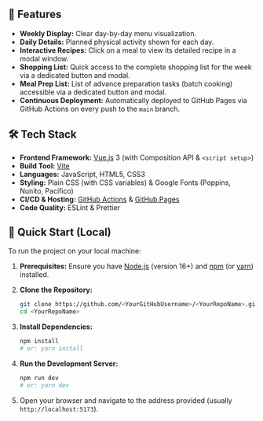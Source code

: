## 🌟 Features

*   **Weekly Display:** Clear day-by-day menu visualization.
*   **Daily Details:** Planned physical activity shown for each day.
*   **Interactive Recipes:** Click on a meal to view its detailed recipe in a modal window.
*   **Shopping List:** Quick access to the complete shopping list for the week via a dedicated button and modal.
*   **Meal Prep List:** List of advance preparation tasks (batch cooking) accessible via a dedicated button and modal.
*   **Continuous Deployment:** Automatically deployed to GitHub Pages via GitHub Actions on every push to the `main` branch.

## 🛠️ Tech Stack

*   **Frontend Framework:** [Vue.js](https://vuejs.org/) 3 (with Composition API & `<script setup>`)
*   **Build Tool:** [Vite](https://vitejs.dev/)
*   **Languages:** JavaScript, HTML5, CSS3
*   **Styling:** Plain CSS (with CSS variables) & Google Fonts (Poppins, Nunito, Pacifico)
*   **CI/CD & Hosting:** [GitHub Actions](https://github.com/features/actions) & [GitHub Pages](https://pages.github.com/)
*   **Code Quality:** ESLint & Prettier

## 🚀 Quick Start (Local)

To run the project on your local machine:

1.  **Prerequisites:** Ensure you have [Node.js](https://nodejs.org/) (version 16+) and [npm](https://www.npmjs.com/) (or [yarn](https://yarnpkg.com/)) installed.

2.  **Clone the Repository:**
    ```bash
    git clone https://github.com/<YourGitHubUsername>/<YourRepoName>.git
    cd <YourRepoName>
    ```
    <!-- Replace <YourGitHubUsername> and <YourRepoName> -->

3.  **Install Dependencies:**
    ```bash
    npm install
    # or: yarn install
    ```

4.  **Run the Development Server:**
    ```bash
    npm run dev
    # or: yarn dev
    ```

5.  Open your browser and navigate to the address provided (usually `http://localhost:5173`).

